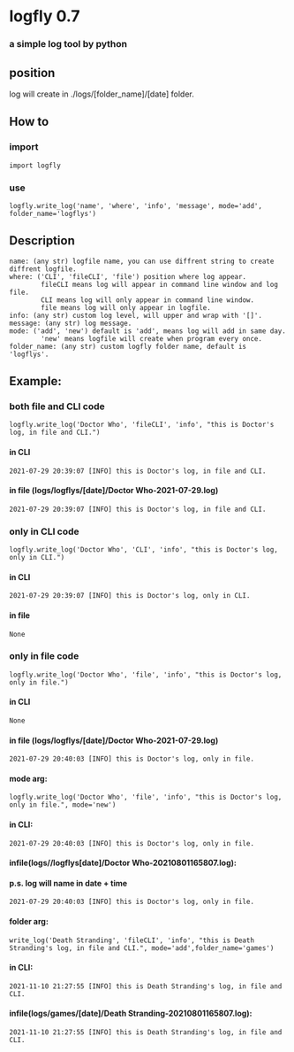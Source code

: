 # logfly  0.7
### a simple log tool by python  

## position  
log will create in ./logs/[folder_name]/[date] folder.

## How to  
### import  
    import logfly  
### use  
    logfly.write_log('name', 'where', 'info', 'message', mode='add', folder_name='logflys')  

## Description  
    name: (any str) logfile name, you can use diffrent string to create diffrent logfile.  
    where: ('CLI', 'fileCLI', 'file') position where log appear.  
            fileCLI means log will appear in command line window and log file.  
            CLI means log will only appear in command line window.  
            file means log will only appear in logfile.  
    info: (any str) custom log level, will upper and wrap with '[]'.  
    message: (any str) log message.  
    mode: ('add', 'new') default is 'add', means log will add in same day.  
            'new' means logfile will create when program every once.
    folder_name: (any str) custom logfly folder name, default is 'logflys'.  

## Example:  

### both file and CLI code  
    logfly.write_log('Doctor Who', 'fileCLI', 'info', "this is Doctor's log, in file and CLI.")  
#### in CLI  
    2021-07-29 20:39:07 [INFO] this is Doctor's log, in file and CLI.  
#### in file (logs/logflys/[date]/Doctor Who-2021-07-29.log)  
    2021-07-29 20:39:07 [INFO] this is Doctor's log, in file and CLI.  
  
### only in CLI code
    logfly.write_log('Doctor Who', 'CLI', 'info', "this is Doctor's log, only in CLI.")  
#### in CLI  
    2021-07-29 20:39:07 [INFO] this is Doctor's log, only in CLI.  
#### in file  
    None

### only in file code  
    logfly.write_log('Doctor Who', 'file', 'info', "this is Doctor's log, only in file.")  
#### in CLI  
    None  
#### in file (logs/logflys/[date]/Doctor Who-2021-07-29.log)  
    2021-07-29 20:40:03 [INFO] this is Doctor's log, only in file.  

#### mode arg:
    logfly.write_log('Doctor Who', 'file', 'info', "this is Doctor's log, only in file.", mode='new')
#### in CLI:
    2021-07-29 20:40:03 [INFO] this is Doctor's log, only in file.
#### infile(logs//logflys[date]/Doctor Who-20210801165807.log):  
#### p.s.  log will name in date + time  

    2021-07-29 20:40:03 [INFO] this is Doctor's log, only in file.  

#### folder arg:
    write_log('Death Stranding', 'fileCLI', 'info', "this is Death Stranding's log, in file and CLI.", mode='add',folder_name='games')
#### in CLI:
    2021-11-10 21:27:55 [INFO] this is Death Stranding's log, in file and CLI.
#### infile(logs/games/[date]/Death Stranding-20210801165807.log):

    2021-11-10 21:27:55 [INFO] this is Death Stranding's log, in file and CLI.